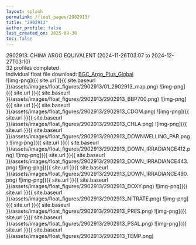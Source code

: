 ```yaml
---
layout: splash
permalink: /float_pages/2902913/
title: "2902913"
author_profile: false
last_created_on: 2025-09-30
toc: false
---
```

 
2902913: CHINA ARGO EQUIVALENT (2024-11-26T03:07 to 2024-12-27T03:10)\
32 profiles completed\
Individual float file download: [BGC_Argo_Plus_Global](https://ftp.soest.hawaii.edu/bgc_argo_plus/Individual_Floats/outliers_removed/2902913_Sprof_processed.nc)\
![img-png]({{ site.url }}{{ site.baseurl }}/assets/images/float_figures/2902913/01_2902913_map.png)
![img-png]({{ site.url }}{{ site.baseurl }}/assets/images/float_figures/2902913/2902913_BBP700.png)
![img-png]({{ site.url }}{{ site.baseurl }}/assets/images/float_figures/2902913/2902913_CDOM.png)
![img-png]({{ site.url }}{{ site.baseurl }}/assets/images/float_figures/2902913/2902913_CHLA.png)
![img-png]({{ site.url }}{{ site.baseurl }}/assets/images/float_figures/2902913/2902913_DOWNWELLING_PAR.png)
![img-png]({{ site.url }}{{ site.baseurl }}/assets/images/float_figures/2902913/2902913_DOWN_IRRADIANCE412.png)
![img-png]({{ site.url }}{{ site.baseurl }}/assets/images/float_figures/2902913/2902913_DOWN_IRRADIANCE443.png)
![img-png]({{ site.url }}{{ site.baseurl }}/assets/images/float_figures/2902913/2902913_DOWN_IRRADIANCE490.png)
![img-png]({{ site.url }}{{ site.baseurl }}/assets/images/float_figures/2902913/2902913_DOXY.png)
![img-png]({{ site.url }}{{ site.baseurl }}/assets/images/float_figures/2902913/2902913_NITRATE.png)
![img-png]({{ site.url }}{{ site.baseurl }}/assets/images/float_figures/2902913/2902913_PRES.png)
![img-png]({{ site.url }}{{ site.baseurl }}/assets/images/float_figures/2902913/2902913_PSAL.png)
![img-png]({{ site.url }}{{ site.baseurl }}/assets/images/float_figures/2902913/2902913_TEMP.png)
